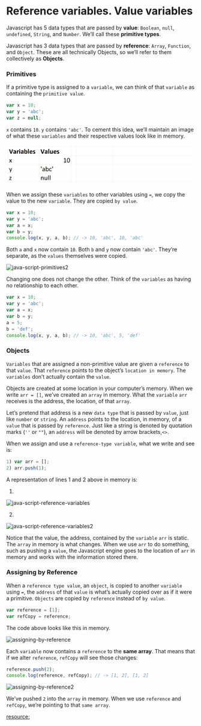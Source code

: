 # Reference variables. Value variables

Javascript has 5 data types that are passed by **value**: `Boolean`, `null`, `undefined`, `String`, and `Number`. We’ll call these **primitive types**.

Javascript has 3 data types that are passed by **reference**: `Array`, `Function`, and `Object`. These are all technically Objects, so we’ll refer to them collectively as **Objects**.

### Primitives
If a primitive type is assigned to a `variable`, we can think of that `variable` as containing the `primitive value`.

```js
var x = 10;
var y = 'abc';
var z = null;
```

`x` contains `10`. `y` contains `'abc'`. To cement this idea, we’ll maintain an image of what these `variables` and their respective values look like in memory.

![java-script-primitives](./java-script-primitives.png)

When we assign these `variables` to other variables using `=`, we copy the value to the new `variable`. They are copied `by value`.

```js
var x = 10;
var y = 'abc';
var a = x;
var b = y;
console.log(x, y, a, b); // -> 10, 'abc', 10, 'abc'
```
Both `a` and `x` now contain `10`. Both `b` and `y` now contain `'abc'`. They’re separate, as the `values` themselves were copied.

![java-script-primitives2](../java-script-primitives2.png)

Changing one does not change the other. Think of the `variables` as having no relationship to each other.

```js
var x = 10;
var y = 'abc';
var a = x;
var b = y;
a = 5;
b = 'def';
console.log(x, y, a, b); // -> 10, 'abc', 5, 'def'
```

### Objects

`Variables` that are assigned a non-primitive value are given a `reference` to that `value`. That `reference` points to the object’s `location in memory`. The `variables` don’t actually contain the `value`.

Objects are created at some location in your computer’s memory. When we write `arr = []`, we’ve created an `array` in memory. What the `variable` `arr` receives is the address, the location, of that `array`.

Let’s pretend that address is a new `data type` that is passed by `value`, just like `number` or `string`. An `address` points to the location, in memory, of a `value` that is passed by `reference`. Just like a string is denoted by quotation marks (`''` or `""`), an `address` will be denoted by arrow brackets,`<>`.

When we assign and use a `reference-type variable`, what we write and see is:
```js
1) var arr = [];
2) arr.push(1);
```
A representation of lines 1 and 2 above in memory is:

1. 

![java-script-reference-variables](../java-script-reference-variables.png)

2. 

![java-script-reference-variables2](../java-script-reference-variables2.png)

Notice that the value, the address, contained by the `variable` `arr` is static. The `array` in memory is what changes. When we use `arr` to do something, such as pushing a `value`, the Javascript engine goes to the location of `arr` in memory and works with the information stored there.

### Assigning by Reference

When a `reference type value`, an `object`, is copied to another `variable` using `=`, the `address` of that `value` is what’s actually copied over as if it were a primitive. `Objects` are copied by `reference` instead of `by value`.

```js
var reference = [1];
var refCopy = reference;
```
The code above looks like this in memory.

![assigning-by-reference](../assigning-by-reference.png)

Each `variable` now contains a `reference` to the **same array**. That means that if we alter `reference`, `refCopy` will see those changes:

```js
reference.push(2);
console.log(reference, refCopy); // -> [1, 2], [1, 2]
```
![assigning-by-reference2](../assigning-by-reference2.png)

We’ve pushed `2` into the `array` in memory. When we use `reference` and `refCopy`, we’re pointing to that `same array`.

[resource:](https://codeburst.io/explaining-value-vs-reference-in-javascript-647a975e12a0)

